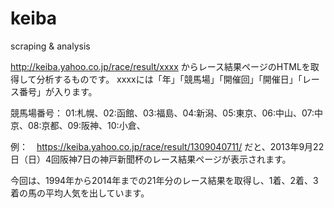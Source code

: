# keiba
scraping &amp; analysis

http://keiba.yahoo.co.jp/race/result/xxxx からレース結果ページのHTMLを取得して分析するものです。
xxxxには「年」「競馬場」「開催回」「開催日」「レース番号」が入ります。

競馬場番号： 01:札幌、02:函館、03:福島、04:新潟、05:東京、06:中山、07:中京、08:京都、09:阪神、10:小倉、

例：　https://keiba.yahoo.co.jp/race/result/1309040711/ だと、2013年9月22日（日）4回阪神7日の神戸新聞杯のレース結果ページが表示されます。


今回は、1994年から2014年までの21年分のレース結果を取得し、1着、2着、3着の馬の平均人気を出しています。
